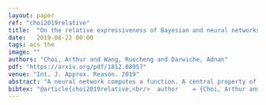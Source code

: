 ```yaml
---
layout: paper
ref: "choi2019relative"
title:  "On the relative expressiveness of Bayesian and neural networks"
date:   2019-08-22 00:00
tags: acs the
image: ""
authors: "Choi, Arthur and Wang, Ruocheng and Darwiche, Adnan"
pdf: "https://arxiv.org/pdf/1812.08957"
venue: "Int. J. Approx. Reason. 2019"
abstract: "A neural network computes a function. A central property of neural networks is that they are "universal approximators:" for a given continuous function, there exists a neural network that can approximate it arbitrarily well, given enough neurons (and some additional assumptions). In contrast, a Bayesian network is a model, but each of its queries can be viewed as computing a function. In this paper, we identify some key distinctions between the functions computed by neural networks and those by marginal Bayesian network queries, showing that the former are more expressive than the latter. Moreover, we propose a simple augmentation to Bayesian networks (a testing operator), which enables their marginal queries to become ''universal approximators.''"
bibtex: "@article{choi2019relative,<br/>  author    = {Choi, Arthur and Wang, Ruocheng and Darwiche, Adnan},<br/>  title     = {On the relative expressiveness of Bayesian and neural networks},<br/>  journal   = {Int. J. Approx. Reason.},<br/>  volume    = {113},<br/>  pages     = {303--323},<br/>  year      = {2019}<br/>}"
---
```

